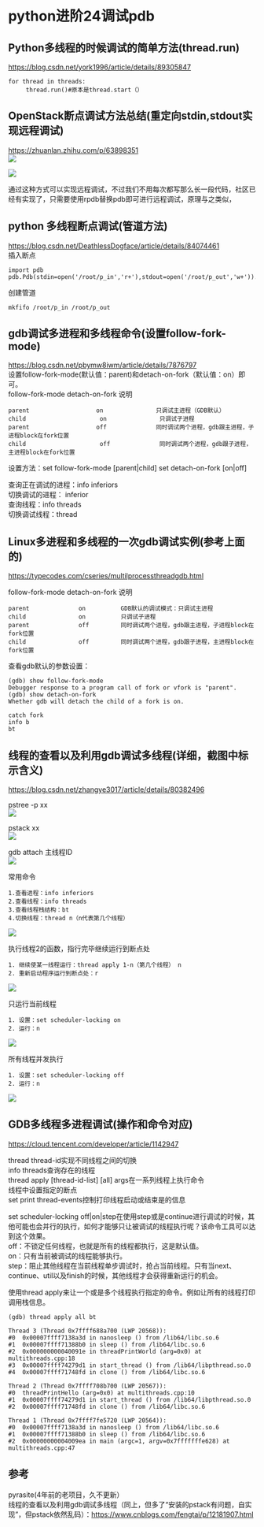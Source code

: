 # python进阶24调试pdb

## Python多线程的时候调试的简单方法(thread.run)
https://blog.csdn.net/york1996/article/details/89305847  
```
for thread in threads:
     thread.run()#原本是thread.start（）
```
## OpenStack断点调试方法总结(重定向stdin,stdout实现远程调试)
https://zhuanlan.zhihu.com/p/63898351  
![](_v_images/20200829221843361_2113040624.png)  

![](_v_images/20200829221824625_96581596.png)  

通过这种方式可以实现远程调试，不过我们不用每次都写那么长一段代码，社区已经有实现了，只需要使用rpdb替换pdb即可进行远程调试，原理与之类似，

## python 多线程断点调试(管道方法)
https://blog.csdn.net/DeathlessDogface/article/details/84074461  
插入断点  
```
import pdb
pdb.Pdb(stdin=open('/root/p_in','r+'),stdout=open('/root/p_out','w+')).set_trace()
```
创建管道  
```
mkfifo /root/p_in /root/p_out
```

## gdb调试多进程和多线程命令(设置follow-fork-mode)
https://blog.csdn.net/pbymw8iwm/article/details/7876797  
设置follow-fork-mode(默认值：parent)和detach-on-fork（默认值：on）即可。  
follow-fork-mode  detach-on-fork   说明  
```
parent                   on               只调试主进程（GDB默认）
child                     on               只调试子进程
parent                   off              同时调试两个进程，gdb跟主进程，子进程block在fork位置
child                     off              同时调试两个进程，gdb跟子进程，主进程block在fork位置
```
设置方法：set follow-fork-mode [parent|child]   set detach-on-fork [on|off]  

查询正在调试的进程：info inferiors  
切换调试的进程： inferior <infer number>  
查询线程：info threads  
切换调试线程：thread <thread number>  

## Linux多进程和多线程的一次gdb调试实例(参考上面的)
https://typecodes.com/cseries/multilprocessthreadgdb.html  

follow-fork-mode  detach-on-fork    说明  
```
parent              on          GDB默认的调试模式：只调试主进程
child               on          只调试子进程
parent              off         同时调试两个进程，gdb跟主进程，子进程block在fork位置
child               off         同时调试两个进程，gdb跟子进程，主进程block在fork位置
```
查看gdb默认的参数设置：  
```
(gdb) show follow-fork-mode
Debugger response to a program call of fork or vfork is "parent".
(gdb) show detach-on-fork
Whether gdb will detach the child of a fork is on.

catch fork 
info b
bt
```

## 线程的查看以及利用gdb调试多线程(详细，截图中标示含义)
https://blog.csdn.net/zhangye3017/article/details/80382496  

pstree -p xx  
![](_v_images/20200829222834693_1453374994.png)  

pstack xx  
![](_v_images/20200829222902224_1364965981.png)  

gdb attach 主线程ID  
![](_v_images/20200829223026204_1444303900.png)  

常用命令  
```
1.查看进程：info inferiors
2.查看线程：info threads
3.查看线程栈结构：bt
4.切换线程：thread n（n代表第几个线程）
```
![](_v_images/20200829223119125_422294789.png)  


执行线程2的函数，指行完毕继续运行到断点处   
```
1. 继续使某一线程运行：thread apply 1-n（第几个线程） n
2. 重新启动程序运行到断点处：r
```
![](_v_images/20200829223352099_156868061.png)  

只运行当前线程  
```
1. 设置：set scheduler-locking on
2. 运行：n
```
![](_v_images/20200829223420723_2135901800.png)  

所有线程并发执行  
```
1. 设置：set scheduler-locking off
2. 运行：n
```
![](_v_images/20200829223453449_1059789768.png)  


## GDB多线程多进程调试(操作和命令对应)
https://cloud.tencent.com/developer/article/1142947  

thread thread-id实现不同线程之间的切换  
info threads查询存在的线程  
thread apply [thread-id-list] [all] args在一系列线程上执行命令  
线程中设置指定的断点  
set print thread-events控制打印线程启动或结束是的信息  

set scheduler-locking off|on|step在使用step或是continue进行调试的时候，其他可能也会并行的执行，如何才能够只让被调试的线程执行呢？该命令工具可以达到这个效果。  
off：不锁定任何线程，也就是所有的线程都执行，这是默认值。  
on：只有当前被调试的线程能够执行。  
step：阻止其他线程在当前线程单步调试时，抢占当前线程。只有当next、continue、util以及finish的时候，其他线程才会获得重新运行的机会。  

使用thread apply来让一个或是多个线程执行指定的命令。例如让所有的线程打印调用栈信息。  
```
(gdb) thread apply all bt

Thread 3 (Thread 0x7ffff688a700 (LWP 20568)):
#0  0x00007ffff7138a3d in nanosleep () from /lib64/libc.so.6
#1  0x00007ffff71388b0 in sleep () from /lib64/libc.so.6
#2  0x000000000040091e in threadPrintWorld (arg=0x0) at multithreads.cpp:18
#3  0x00007ffff74279d1 in start_thread () from /lib64/libpthread.so.0
#4  0x00007ffff71748fd in clone () from /lib64/libc.so.6

Thread 2 (Thread 0x7ffff708b700 (LWP 20567)):
#0  threadPrintHello (arg=0x0) at multithreads.cpp:10
#1  0x00007ffff74279d1 in start_thread () from /lib64/libpthread.so.0
#2  0x00007ffff71748fd in clone () from /lib64/libc.so.6

Thread 1 (Thread 0x7ffff7fe5720 (LWP 20564)):
#0  0x00007ffff7138a3d in nanosleep () from /lib64/libc.so.6
#1  0x00007ffff71388b0 in sleep () from /lib64/libc.so.6
#2  0x00000000004009ea in main (argc=1, argv=0x7fffffffe628) at multithreads.cpp:47
```



## 参考
pyrasite(4年前的老项目，久不更新）  
线程的查看以及利用gdb调试多线程（同上，但多了“安装的pstack有问题，自实现”，但pstack依然乱码）：https://www.cnblogs.com/fengtai/p/12181907.html  

